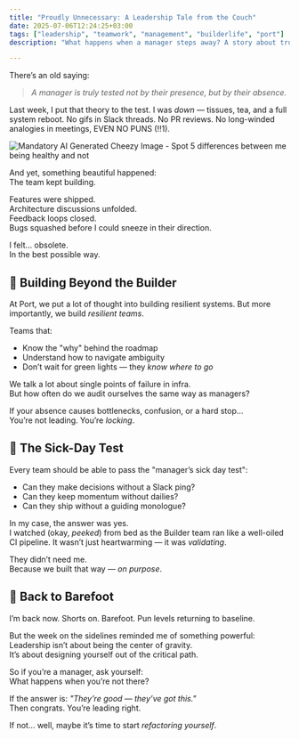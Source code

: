 ```yaml
---
title: "Proudly Unnecessary: A Leadership Tale from the Couch"
date: 2025-07-06T12:24:25+03:00
tags: ["leadership", "teamwork", "management", "builderlife", "port"]
description: "What happens when a manager steps away? A story about trust, resilience, and building a team that scales without you."

---
```



There’s an old saying:  
> *A manager is truly tested not by their presence, but by their absence.*

Last week, I put that theory to the test. I was *down* — tissues, tea, and a full system reboot. No gifs in Slack threads. No PR reviews. No long-winded analogies in meetings, EVEN NO PUNS (!!1).

![Mandatory AI Generated Cheezy Image - Spot 5 differences between me being healthy and not](/images/5-differences-sick-healthy.png)

And yet, something beautiful happened:  
The team kept building.

Features were shipped.  
Architecture discussions unfolded.  
Feedback loops closed.  
Bugs squashed before I could sneeze in their direction.

I felt… obsolete.  
In the best possible way.

## 🧱 Building Beyond the Builder

At Port, we put a lot of thought into building resilient systems. But more importantly, we build *resilient teams*.

Teams that:
- Know the "why" behind the roadmap  
- Understand how to navigate ambiguity  
- Don’t wait for green lights — they *know where to go*

We talk a lot about single points of failure in infra.  
But how often do we audit ourselves the same way as managers?

If your absence causes bottlenecks, confusion, or a hard stop…  
You’re not leading. You’re *locking*.

## 🧪 The Sick-Day Test

Every team should be able to pass the "manager’s sick day test":
- Can they make decisions without a Slack ping?
- Can they keep momentum without dailies?
- Can they ship without a guiding monologue?

In my case, the answer was yes.  
I watched (okay, *peeked*) from bed as the Builder team ran like a well-oiled CI pipeline. It wasn’t just heartwarming — it was *validating*.

They didn’t need me.  
Because we built that way — *on purpose*.

## 🧦 Back to Barefoot

I’m back now. Shorts on. Barefoot. Pun levels returning to baseline.

But the week on the sidelines reminded me of something powerful:  
Leadership isn’t about being the center of gravity.  
It’s about designing yourself out of the critical path.

So if you’re a manager, ask yourself:  
What happens when you’re not there?

If the answer is: *"They’re good — they’ve got this."*  
Then congrats. You’re leading right.

If not… well, maybe it’s time to start *refactoring yourself*.
